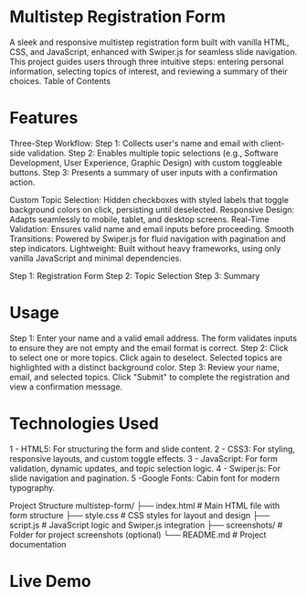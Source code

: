 # Multistep Registration Form

A sleek and responsive multistep registration form built with vanilla HTML, CSS, and JavaScript, enhanced with Swiper.js for seamless slide navigation. This project guides users through three intuitive steps: entering personal information, selecting topics of interest, and reviewing a summary of their choices.
Table of Contents


# Features

Three-Step Workflow:
Step 1: Collects user's name and email with client-side validation.
Step 2: Enables multiple topic selections (e.g., Software Development, User Experience, Graphic Design) with custom toggleable buttons.
Step 3: Presents a summary of user inputs with a confirmation action.


Custom Topic Selection: Hidden checkboxes with styled labels that toggle background colors on click, persisting until deselected.
Responsive Design: Adapts seamlessly to mobile, tablet, and desktop screens.
Real-Time Validation: Ensures valid name and email inputs before proceeding.
Smooth Transitions: Powered by Swiper.js for fluid navigation with pagination and step indicators.
Lightweight: Built without heavy frameworks, using only vanilla JavaScript and minimal dependencies.



Step 1: Registration Form
Step 2: Topic Selection
Step 3: Summary




# Usage

Step 1: Enter your name and a valid email address. The form validates inputs to ensure they are not empty and the email format is correct.
Step 2: Click to select one or more topics. Click again to deselect. Selected topics are highlighted with a distinct background color.
Step 3: Review your name, email, and selected topics. Click "Submit" to complete the registration and view a confirmation message.

# Technologies Used

1 - HTML5: For structuring the form and slide content.
2 - CSS3: For styling, responsive layouts, and custom toggle effects.
3 - JavaScript: For form validation, dynamic updates, and topic selection logic.
4 - Swiper.js: For slide navigation and pagination.
5 -Google Fonts: Cabin font for modern typography.

Project Structure
multistep-form/
├── index.html        # Main HTML file with form structure
├── style.css         # CSS styles for layout and design
├── script.js         # JavaScript logic and Swiper.js integration
├── screenshots/      # Folder for project screenshots (optional)
└── README.md         # Project documentation


# Live Demo 

